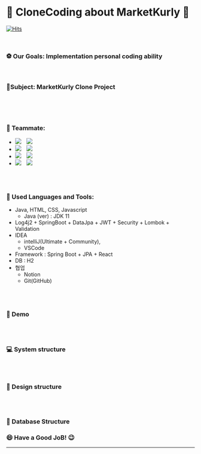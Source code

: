 # 👋 CloneCoding about MarketKurly 👋

[![Hits](https://hits.seeyoufarm.com/api/count/incr/badge.svg?url=https%3A%2F%2Fgithub.com%2FHGJ-marketkurly-clonecoding%2FBackend&count_bg=%2379C83D&title_bg=%23555555&icon=&icon_color=%23E7E7E7&title=hits&edge_flat=false)](https://hits.seeyoufarm.com)

    
<br />

### :soccer: Our Goals: Implementation personal coding ability

<br />


### :microphone:Subject: MarketKurly Clone Project

<br />
<br />
<br />

### :two_men_holding_hands: Teammate: 

* <img 
          src="https://img.shields.io/badge/Yaryung-FE,BE,DB-green"/>
          <a href="https://www.instagram.com/difud1106/?hl=ko">
    <img 
        src="http://img.shields.io/badge/-difud1106-white?style=flat&logo=Instagram&link=https://instagram.com/alpox.dev/"
        style="height : auto; margin-left : 10px; margin-right : 10px;"/>
</a><br />
*  <img 
          src="https://img.shields.io/badge/Raehyeon-FE,blue"/>
          <a href="https://www.instagram.com/raehyeon._.a/?hl=ko">
    <img 
        src="http://img.shields.io/badge/-raehyeon._.a-white?style=flat&logo=Instagram&link=https://instagram.com/alpox.dev/"
        style="height : auto; margin-left : 10px; margin-right : 10px;"/>
</a><br />
* <img 
          src="https://img.shields.io/badge/Jaekyun-FE,BE,DB-blue"/>
          <a href="https://www.instagram.com/xi_kyun/?hl=ko">
    <img 
        src="http://img.shields.io/badge/-xi_kyun-white?style=flat&logo=Instagram&link=https://instagram.com/alpox.dev/"
        style="height : auto; margin-left : 10px; margin-right : 10px;"/>
</a><br />
* <img 
          src="https://img.shields.io/badge/Yeji-FE,BE,DB-green"/> <a href="https://www.instagram.com/yeji6_5/?hl=ko">
    <img 
        src="http://img.shields.io/badge/-yeji6_5-white?style=flat&logo=Instagram&link=https://instagram.com/alpox.dev/"
        style="height : auto; margin-left : 10px; margin-right : 10px;"/>
</a><br />
<br />
<br />

### :wrench: Used  Languages and Tools: 
 - Java, HTML, CSS, Javascript
    - Java (ver) : JDK 11
 -  Log4j2 + SpringBoot + DataJpa + JWT + Security + Lombok + Validation
- IDEA 
    - intelliJ(Ultimate + Community),
    - VSCode
- Framework : Spring Boot + JPA + React
- DB : H2
- 협업
    - Notion
    - Git(GitHub)


<br />
<br />

### 🌱 Demo



<br />
<br />

### 💻 System structure


<br />
<br />


### :mag_right: Design structure 

<br />
<br />



### :nut_and_bolt: Database Structure




### :smile: Have a Good JoB! :wink:
-----------------------------
